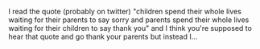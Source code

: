 I read the quote (probably on twitter) "children spend their whole lives waiting for their parents to say sorry and parents spend their whole lives waiting for their children to say thank you" and I think you're supposed to hear that quote and go thank your parents but instead I…

